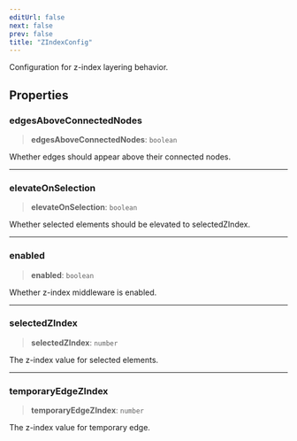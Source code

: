 ```yaml
---
editUrl: false
next: false
prev: false
title: "ZIndexConfig"
---
```


Configuration for z-index layering behavior.

## Properties

### edgesAboveConnectedNodes

> **edgesAboveConnectedNodes**: `boolean`

Whether edges should appear above their connected nodes.

***

### elevateOnSelection

> **elevateOnSelection**: `boolean`

Whether selected elements should be elevated to selectedZIndex.

***

### enabled

> **enabled**: `boolean`

Whether z-index middleware is enabled.

***

### selectedZIndex

> **selectedZIndex**: `number`

The z-index value for selected elements.

***

### temporaryEdgeZIndex

> **temporaryEdgeZIndex**: `number`

The z-index value for temporary edge.
